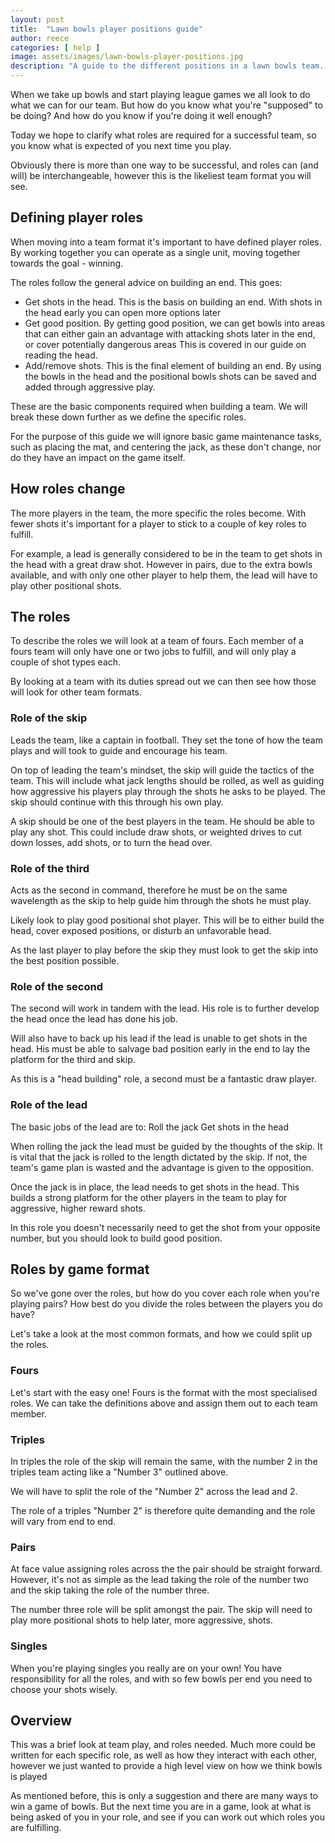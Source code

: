 ```yaml
---
layout: post
title:  "Lawn bowls player positions guide"
author: reece
categories: [ help ]
image: assets/images/lawn-bowls-player-positions.jpg
description: "A guide to the different positions in a lawn bowls team. Improve your game by doing the things that matter for your team"
---
```


When we take up bowls and start playing league games we all look to do what we can for our team. But how do you know what you're "supposed" to be doing? And how do you know if you're doing it well enough?

Today we hope to clarify what roles are required for a successful team, so you know what is expected of you next time you play.

Obviously there is more than one way to be successful, and roles can (and will) be interchangeable, however this is the likeliest team format you will see.

## Defining player roles

When moving into a team format it's important to have defined player roles. By working together you can operate as a single unit, moving together towards the goal - winning.

The roles follow the general advice on building an end. This goes:
- Get shots in the head. This is the basis on building an end. With shots in the head early you can open more options later 
- Get good position. By getting good position, we can get bowls into areas that can either gain an advantage with attacking shots later in the end, or cover potentially dangerous areas  This is covered in our guide on reading the head. 
- Add/remove shots. This is the final element of building an end. By using the bowls in the head and the positional bowls shots can be saved and added through aggressive play.

These are the basic components required when building a team. We will break these down further as we define the specific roles.

For the purpose of this guide we will ignore basic game maintenance tasks, such as placing the mat, and centering the jack, as these don't change, nor do they have an impact on the game itself.

## How roles change

The more players in the team, the more specific the roles become. With fewer shots it's important for a player to stick to a couple of key roles to fulfill.

For example, a lead is generally considered to be in the team to get shots in the head with a great draw shot. However in pairs, due to the extra bowls available, and with only one other player to help them, the lead will have to play other positional shots.

## The roles

To describe the roles we will look at a team of fours. Each member of a fours team will only have one or two jobs to fulfill, and will only play a couple of shot types each. 

By looking at a team with its duties spread out we can then see how those will look for other team formats.

### Role of the skip

Leads the team, like a captain in football. They set the tone of how the team plays and will took to guide and encourage his team.

On top of leading the team's mindset, the skip will guide the tactics of the team. This will include what jack lengths should be rolled, as well as guiding how aggressive his players play through the shots he asks to be played. The skip should continue with this through his own play.

A skip should be one of the best players in the team. He should be able to play any shot. This could include draw shots, or weighted drives to cut down losses, add shots, or to turn the head over.

### Role of the third

Acts as the second in command, therefore he must be on the same wavelength as the skip to help guide him through the shots he must play.

Likely look to play good positional shot player. This will be to either build the head, cover exposed positions, or disturb an unfavorable head.

As the last player to play before the skip they must look to get the skip into the best position possible.

### Role of the second

The second will work in tandem with the lead. His role is to further develop the head once the lead has done his job.

Will also have to back up his lead if the lead is unable to get shots in the head. His must be able to salvage bad position early in the end to lay the platform for the third and skip.

As this is a "head building" role, a second must be a fantastic draw player.

### Role of the lead

The basic jobs of the lead are to:
Roll the jack
Get shots in the head

When rolling the jack the lead must be guided by the thoughts of the skip. It is vital that the jack is rolled to the length dictated by the skip. If not, the team's game plan is wasted and the advantage is given to the opposition.

Once the jack is in place, the lead needs to get shots in the head. This builds a strong platform for the other players in the team to play for aggressive, higher reward shots.

In this role you doesn't necessarily need to get the shot from your opposite number, but you should look to build good position.

## Roles by game format

So we've gone over the roles, but how do you cover each role when you're playing pairs? How best do you divide the roles between the players you do have?

Let's take a look at the most common formats, and how we could split up the roles.

### Fours

Let's start with the easy one! Fours is the format with the most specialised roles. We can take the definitions above and assign them out to each team member.

### Triples

In triples the role of the skip will remain the same, with the number 2 in the triples team acting like a "Number 3" outlined above.

We will have to split the role of the "Number 2" across the lead and 2.

The role of a triples "Number 2" is therefore quite demanding and the role will vary from end to end.

### Pairs

At face value assigning roles across the the pair should be straight forward. However, it's not as simple as the lead taking the role of the number two and the skip taking the role of the number three.

The number three role will be split amongst the pair. The skip will need to play more positional shots to help later, more aggressive, shots.

### Singles

When you're playing singles you really are on your own! You have responsibility for all the roles, and with so few bowls per end you need to choose your shots wisely.

## Overview

This was a brief look at team play, and roles needed. Much more could be written for each specific role, as well as how they interact with each other, however we just wanted to provide a high level view on how we think bowls is played 

As mentioned before, this is only a suggestion and there are many ways to win a game of bowls. But the next time you are in a game, look at what is being asked of you in your role, and see if you can work out which roles you are fulfilling.
